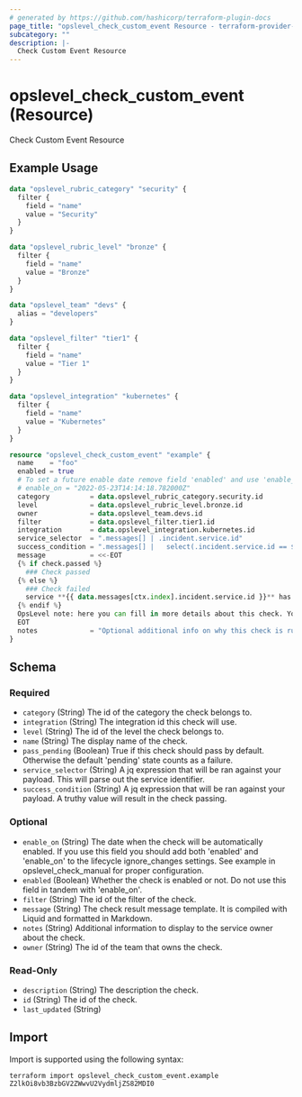 ```yaml
---
# generated by https://github.com/hashicorp/terraform-plugin-docs
page_title: "opslevel_check_custom_event Resource - terraform-provider-opslevel"
subcategory: ""
description: |-
  Check Custom Event Resource
---
```


# opslevel_check_custom_event (Resource)

Check Custom Event Resource

## Example Usage

```terraform
data "opslevel_rubric_category" "security" {
  filter {
    field = "name"
    value = "Security"
  }
}

data "opslevel_rubric_level" "bronze" {
  filter {
    field = "name"
    value = "Bronze"
  }
}

data "opslevel_team" "devs" {
  alias = "developers"
}

data "opslevel_filter" "tier1" {
  filter {
    field = "name"
    value = "Tier 1"
  }
}

data "opslevel_integration" "kubernetes" {
  filter {
    field = "name"
    value = "Kubernetes"
  }
}

resource "opslevel_check_custom_event" "example" {
  name    = "foo"
  enabled = true
  # To set a future enable date remove field 'enabled' and use 'enable_on'
  # enable_on = "2022-05-23T14:14:18.782000Z"
  category          = data.opslevel_rubric_category.security.id
  level             = data.opslevel_rubric_level.bronze.id
  owner             = data.opslevel_team.devs.id
  filter            = data.opslevel_filter.tier1.id
  integration       = data.opslevel_integration.kubernetes.id
  service_selector  = ".messages[] | .incident.service.id"
  success_condition = ".messages[] |   select(.incident.service.id == $ctx.alias) | .incident.status == \"resolved\""
  message           = <<-EOT
  {% if check.passed %}
    ### Check passed
  {% else %}
    ### Check failed
    service **{{ data.messages[ctx.index].incident.service.id }}** has an unresolved incident.
  {% endif %}
  OpsLevel note: here you can fill in more details about this check. You can even include `data` from the payload, `params` specified in the URL and context `ctx` such as the service alias for the current evaluation.
  EOT
  notes             = "Optional additional info on why this check is run or how to fix it"
}
```

<!-- schema generated by tfplugindocs -->
## Schema

### Required

- `category` (String) The id of the category the check belongs to.
- `integration` (String) The integration id this check will use.
- `level` (String) The id of the level the check belongs to.
- `name` (String) The display name of the check.
- `pass_pending` (Boolean) True if this check should pass by default. Otherwise the default 'pending' state counts as a failure.
- `service_selector` (String) A jq expression that will be ran against your payload. This will parse out the service identifier.
- `success_condition` (String) A jq expression that will be ran against your payload. A truthy value will result in the check passing.

### Optional

- `enable_on` (String) The date when the check will be automatically enabled.
 If you use this field you should add both 'enabled' and 'enable_on' to the lifecycle ignore_changes settings.
 See example in opslevel_check_manual for proper configuration.
- `enabled` (Boolean) Whether the check is enabled or not.  Do not use this field in tandem with 'enable_on'.
- `filter` (String) The id of the filter of the check.
- `message` (String) The check result message template. It is compiled with Liquid and formatted in Markdown.
- `notes` (String) Additional information to display to the service owner about the check.
- `owner` (String) The id of the team that owns the check.

### Read-Only

- `description` (String) The description the check.
- `id` (String) The id of the check.
- `last_updated` (String)

## Import

Import is supported using the following syntax:

```shell
terraform import opslevel_check_custom_event.example Z2lkOi8vb3BzbGV2ZWwvU2VydmljZS82MDI0
```
